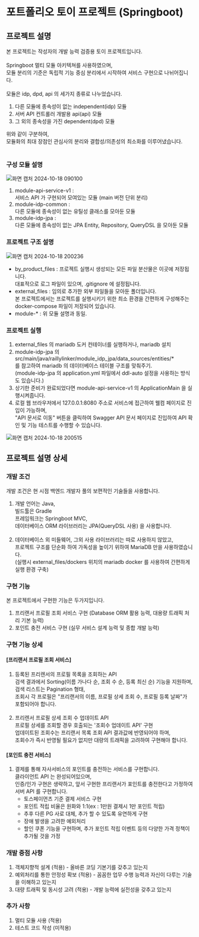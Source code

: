 # 포트폴리오 토이 프로젝트 (Springboot)

## 프로젝트 설명

본 프로젝트는 작성자의 개발 능력 검증용 토이 프로젝트입니다.<br>
<br>
Springboot 멀티 모듈 아키텍쳐를 사용하였으며,<br>
모듈 분리의 기준은 독립적 기능 중심 분리에서 시작하여 서비스 구현으로 나뉘어집니다.<br>
<br>
모듈은 idp, dpd, api 의 세가지 종류로 나누었습니다.<br>

1. 다른 모듈에 종속성이 없는 independent(idp) 모듈
2. 서버 API 컨트롤러 개발용 api(api) 모듈
3. 그 외의 종속성을 가진 dependent(dpd) 모듈

위와 같이 구분하여,<br>
모듈화의 최대 장점인 관심사의 분리와 결합성/의존성의 최소화를 이루어냈습니다.<br>
<br>

### 구성 모듈 설명

![화면 캡처 2024-10-18 090100](https://github.com/user-attachments/assets/6535f464-7bf7-4503-ae24-f880717c85ff)

1. module-api-service-v1 :<br>
   서비스 API 가 구현되어 모여있는 모듈 (main 버전 단위 분리)
2. module-idp-common :<br>
   다른 모듈에 종속성이 없는 유틸성 클래스를 모아둔 모듈
3. module-idp-jpa :<br>
   다른 모듈에 종속성이 없는 JPA Entity, Repository, QueryDSL 을 모아둔 모듈

### 프로젝트 구조 설명
![화면 캡처 2024-10-18 200236](https://github.com/user-attachments/assets/45d1fe13-44e7-45bb-b876-979a12c6d40c)

- by_product_files : 프로젝트 실행시 생성되는 모든 파일 분산물은 이곳에 저장됩니다.<br>
대표적으로 로그 파일이 있으며, .gitignore 에 설정됩니다.
- external_files : 임의로 추가한 외부 파일들을 모아둔 폴더입니다.<br>
본 프로젝트에서는 프로젝트를 실행시키기 위한 최소 환경을 간편하게 구성해주는 docker-compose 파일이 저장되어 있습니다.<br>
- module-* : 위 모듈 설명과 동일.

### 프로젝트 실행
1. external_files 의 mariadb 도커 컨테이너를 실행하거나, mariadb 설치
2. module-idp-jpa 의 src/main/java/raillylinker/module_idp_jpa/data_sources/entities/*<br>
를 참고하여 mariadb 의 데이터베이스 테이블 구조를 맞춰주기.<br>
   (module-idp-jpa 의 application.yml 파일에서 ddl-auto 설정을 사용하는 방식도 있습니다.)
3. 상기한 준비가 완료되었다면 module-api-service-v1 의 ApplicationMain 을 실행시켜줍니다.
4. 로컬 웹 브라우저에서 127.0.0.1:8080 주소로 서비스에 접근하여 웰컴 페이지로 진입이 가능하며,<br>
"API 문서로 이동" 버튼을 클릭하여 Swagger API 문서 페이지로 진입하여 API 확인 및 기능 테스트를 수행할 수 있습니다.

![화면 캡처 2024-10-18 200515](https://github.com/user-attachments/assets/e5e7c13b-d631-4550-9055-cc1d3c9c5317)

## 프로젝트 설명 상세

### 개발 조건

개발 조건은 현 시점 백엔드 개발자 풀의 보편적인 기술들을 사용합니다.

1. 개발 언어는 Java, <br>
   빌드툴은 Gradle<br>
   프레임워크는 Springboot MVC, <br>
   데이터베이스 ORM 라이브러리는 JPA(QueryDSL 사용) 을 사용합니다.<br>
   <br>
2. 데이터베이스 외 미들웨어, 그외 사용 라이브러리는 따로 사용하지 않았고,<br>
   프로젝트 구조를 단순화 하여 가독성을 높이기 위하여 MariaDB 만을 사용하였습니다.<br>
   (실행시 external_files/dockers 위치의 mariadb docker 를 사용하여 간편하게 실행 환경 구축)

### 구현 기능

본 프로젝트에서 구현한 기능은 두가지입니다.<br>

1. 프리랜서 프로필 조회 서비스 구현 (Database ORM 활용 능력, 대용량 트래픽 처리 기본 능력)
2. 포인트 충전 서비스 구현 (실무 서비스 설계 능력 및 종합 개발 능력)

### 구현 기능 상세

#### [프리랜서 프로필 조회 서비스]

1. 등록된 프리렌서의 프로필 목록을 조회하는 API<br>
   검색 결과에서 Sorting(이름 가나다 순, 조회 수 순, 등록 최신 순) 기능을 지원하며,<br>
   검색 리스트는 Pagination 형태,<br>
   조회시 각 프로필은 "프리랜서의 이름, 프로필 상세 조회 수, 프로필 등록 날짜"가 포함되어야 합니다.<br>
   <br>
2. 프리렌서 프로필 상세 조회 수 업데이트 API<br>
   프로필 상세를 조회할 경우 호출되는 '조회수 업데이트 API' 구현<br>
   업데이트된 조회수는 프리랜서 목록 조회 API 결과값에 반영되어야 하며,<br>
   조회수가 즉시 반영될 필요가 없지만 대량의 트래픽을 고려하여 구현해야 합니다.

#### [포인트 충전 서비스]

1. 결제를 통해 자사서비스의 포인트를 충전하는 서비스를 구현합니다.<br>
   클라이언트 API 는 완성되어있으며, <br>
   인증/인가 구현은 생략하고, 앞서 구현한 프리랜서가 포인트를 충전한다고 가정하여 서버 API 를 구현합니다.
    - 토스페이먼츠 기준 결제 서비스 구현
    - 포인트 적립 비율은 원화와 1:1(ex : 1만원 결제시 1만 포인트 적립)<br>
    - 추후 다른 PG 사로 대체, 추가 할 수 있도록 유연하게 구현<br>
    - 장애 발생을 고려한 예외처리
    - 할인 쿠폰 기능을 구현하며,
      추가 포인트 적립 이벤트 등의 다양한 가격 정책이 추가될 것을 가정

### 개발 중점 사항

1. 객체지향적 설계 (적용) - 올바른 코딩 기본기를 갖추고 있는지
2. 예외처리를 통한 안정성 확보 (적용) - 꼼꼼한 업무 수행 능력과 자신이 다루는 기술을 이해하고 있는지
3. 대량 트래픽 및 동시성 고려 (적용) - 개발 능력에 실전성을 갖추고 있는지

### 추가 사항

1. 멀티 모듈 사용 (적용)
2. 테스트 코드 작성 (미적용)
